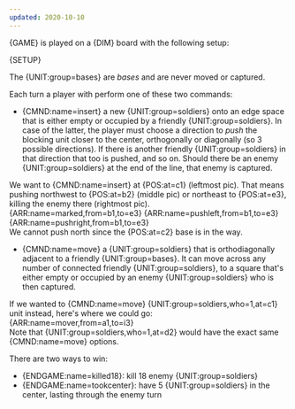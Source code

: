 ```yaml
---
updated: 2020-10-10
---
```


{GAME} is played on a {DIM} board with the following setup:

{SETUP}

The {UNIT:group=bases} are _bases_ and are never moved or captured.

Each turn a player with perform one of these two commands:

- {CMND:name=insert} a new {UNIT:group=soldiers} onto an edge space that is either empty or occupied by a friendly {UNIT:group=soldiers}. In case of the latter, the player must choose a direction to _push_ the blocking unit closer to the center, orthogonally or diagonally (so 3 possible directions). If there is another friendly {UNIT:group=soldiers} in that direction that too is pushed, and so on. Should there be an enemy {UNIT:group=soldiers} at the end of the line, that enemy is captured.

<div class="md-example">
We want to {CMND:name=insert} at {POS:at=c1} (leftmost pic). That means pushing northwest to {POS:at=b2} (middle pic) or northeast to {POS:at=e3}, killing the enemy there (rightmost pic).
<div class="md-3col">
{ARR:name=marked,from=b1,to=e3}
{ARR:name=pushleft,from=b1,to=e3}
{ARR:name=pushright,from=b1,to=e3}
</div>
We cannot push north since the {POS:at=c2} base is in the way.
</div>

- {CMND:name=move} a {UNIT:group=soldiers} that is orthodiagonally adjacent to a friendly {UNIT:group=bases}. It can move across any number of connected friendly {UNIT:group=soldiers}, to a square that's either empty or occupied by an enemy {UNIT:group=soldiers} who is then captured.

<div class="md-example">
If we wanted to {CMND:name=move} {UNIT:group=soldiers,who=1,at=c1} unit instead, here's where we could go:
<div>
{ARR:name=mover,from=a1,to=i3}
</div>
Note that {UNIT:group=soldiers,who=1,at=d2} would have the exact same {CMND:name=move} options.
</div>

There are two ways to win:

- {ENDGAME:name=killed18}: kill 18 enemy {UNIT:group=soldiers}
- {ENDGAME:name=tookcenter}: have 5 {UNIT:group=soldiers} in the center, lasting through the enemy turn
